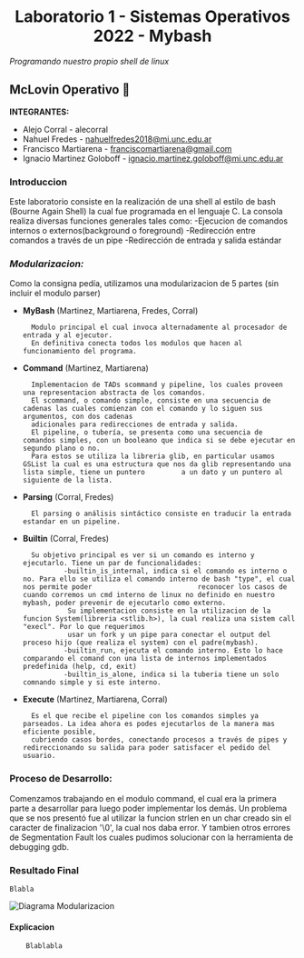 <h1 align="center">Laboratorio 1 - Sistemas Operativos 2022 - Mybash</h1>

*Programando nuestro propio shell de linux*

## McLovin Operativo :whale:

**INTEGRANTES:**
* Alejo Corral  - alecorral
* Nahuel Fredes - nahuelfredes2018@mi.unc.edu.ar
* Francisco Martiarena  -  franciscomartiarena@gmail.com
* Ignacio Martinez Goloboff - ignacio.martinez.goloboff@mi.unc.edu.ar

### Introduccion
Este laboratorio consiste en la realización de una shell al estilo de bash (Bourne Again Shell)
la cual fue programada en el lenguaje C. La consola realiza diversas funciones generales tales como:
-Ejecucion de comandos internos o externos(background o foreground)
-Redirección entre comandos a través de un pipe
-Redirección de entrada y salida estándar


### *Modularizacion:*
Como la consigna pedía, utilizamos una modularizacion de 5 partes (sin incluir el modulo parser)

* **MyBash** (Martinez, Martiarena, Fredes, Corral)

        Modulo principal el cual invoca alternadamente al procesador de entrada y al ejecutor.
        En definitiva conecta todos los modulos que hacen al funcionamiento del programa.
        
* **Command** (Martinez, Martiarena)
        
        Implementacion de TADs scommand y pipeline, los cuales proveen una representacion abstracta de los comandos.
        El scommand, o comando simple, consiste en una secuencia de cadenas las cuales comienzan con el comando y lo siguen sus argumentos, con dos cadenas
        adicionales para redirecciones de entrada y salida.
        El pipeline, o tubería, se presenta como una secuencia de comandos simples, con un booleano que indica si se debe ejecutar en segundo plano o no.
        Para estos se utiliza la libreria glib, en particular usamos GSList la cual es una estructura que nos da glib representando una lista simple, tiene un puntero         a un dato y un puntero al siguiente de la lista.
        
* **Parsing** (Corral, Fredes)

        El parsing o análisis sintáctico consiste en traducir la entrada estandar en un pipeline.
          
* **Builtin** (Corral, Fredes)

        Su objetivo principal es ver si un comando es interno y ejecutarlo. Tiene un par de funcionalidades:
                -builtin_is_internal, indica si el comando es interno o no. Para ello se utiliza el comando interno de bash "type", el cual nos permite poder                          reconocer los casos de cuando corremos un cmd interno de linux no definido en nuestro mybash, poder prevenir de ejecutarlo como externo.
                 Su implementacion consiste en la utilizacion de la funcion System(libreria <stlib.h>), la cual realiza una sistem call "execl". Por lo que requerimos 
                 usar un fork y un pipe para conectar el output del proceso hijo (que realiza el system) con el padre(mybash).
                -builtin_run, ejecuta el comando interno. Esto lo hace comparando el comand con una lista de internos implementados predefinida (help, cd, exit)
                -builtin_is_alone, indica si la tuberia tiene un solo comnando simple y si este interno.
         
* **Execute** (Martinez, Martiarena, Corral)

        Es el que recibe el pipeline con los comandos simples ya parseados. La idea ahora es podes ejecutarlos de la manera mas eficiente posible,
        cubriendo casos bordes, conectando procesos a través de pipes y redireccionando su salida para poder satisfacer el pedido del usuario.

    
### Proceso de Desarrollo:
Comenzamos trabajando en el modulo command, el cual era la primera parte a desarrollar para luego poder implementar los demás. Un problema que se nos presentó
fue al utilizar la funcion strlen en un char creado sin el caracter de finalizacion '\0', la cual nos daba error. Y tambien otros errores de Segmentation Fault
los cuales pudimos solucionar con la herramienta de debugging gdb.

###  Resultado Final
    Blabla
![Diagrama Modularizacion](/src/diagrama_mod.png/ "Diagrama Modularizacion")

#### Explicacion
        Blablabla
